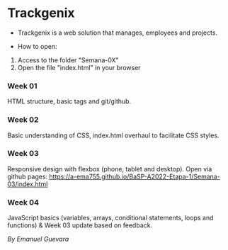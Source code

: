 # Trackgenix
- Trackgenix is a web solution that manages, employees and projects.

- How to open: 
1. Access to the folder "Semana-0X"
2. Open the file "index.html" in your browser
### Week 01
HTML structure, basic tags and git/github.
### Week 02
Basic understanding of CSS, index.html overhaul to facilitate CSS styles.
### Week 03
Responsive design with flexbox (phone, tablet and desktop).
Open via github pages: https://a-ema755.github.io/BaSP-A2022-Etapa-1/Semana-03/index.html
### Week 04
JavaScript basics (variables, arrays, conditional statements, loops and functions) & Week 03 update based on feedback.

_By Emanuel Guevara_